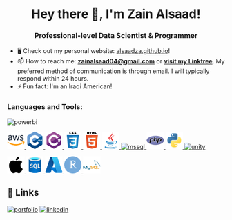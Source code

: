 <h1 align="center">Hey there 👋, I'm Zain Alsaad!</h1>
<h3 align="center">Professional-level Data Scientist & Programmer</h3>

- 🖥 Check out my personal website: [alsaadza.github.io](https://alsaadza.github.io)!
- 📫 How to reach me: **zainalsaad04@gmail.com** or **[visit my Linktree](linktr.ee/alsaadza)**. My preferred method of communication is through email. I will typically respond within 24 hours.
- ⚡ Fun fact: I'm an Iraqi American!


<h3 align="left">Languages and Tools:</h3>
<p align="left">
  <img src="https://seekvectorlogo.com/power-bi-vector-logo-svg" alt="powerbi" width="40" height="40"/>

  
  <a href="https://aws.amazon.com" target="_blank" rel="noreferrer"> <img src="https://raw.githubusercontent.com/devicons/devicon/master/icons/amazonwebservices/amazonwebservices-original-wordmark.svg" alt="aws" width="40" height="40"/> </a> <a href="https://www.w3schools.com/cpp/" target="_blank" rel="noreferrer"> <img src="https://raw.githubusercontent.com/devicons/devicon/master/icons/cplusplus/cplusplus-original.svg" alt="cplusplus" width="40" height="40"/> </a> <a href="https://www.w3schools.com/cs/" target="_blank" rel="noreferrer"> <img src="https://raw.githubusercontent.com/devicons/devicon/master/icons/csharp/csharp-original.svg" alt="csharp" width="40" height="40"/> </a> <a href="https://www.w3schools.com/css/" target="_blank" rel="noreferrer"> <img src="https://raw.githubusercontent.com/devicons/devicon/master/icons/css3/css3-original-wordmark.svg" alt="css3" width="40" height="40"/> </a> <a href="https://www.w3.org/html/" target="_blank" rel="noreferrer"> <img src="https://raw.githubusercontent.com/devicons/devicon/master/icons/html5/html5-original-wordmark.svg" alt="html5" width="40" height="40"/> </a> <a href="https://www.java.com" target="_blank" rel="noreferrer"> <img src="https://raw.githubusercontent.com/devicons/devicon/master/icons/java/java-original.svg" alt="java" width="40" height="40"/> </a> <a href="https://www.microsoft.com/en-us/sql-server" target="_blank" rel="noreferrer"> <img src="https://www.svgrepo.com/show/303229/microsoft-sql-server-logo.svg" alt="mssql" width="40" height="40"/> </a> <a href="https://www.php.net" target="_blank" rel="noreferrer"> <img src="https://raw.githubusercontent.com/devicons/devicon/master/icons/php/php-original.svg" alt="php" width="40" height="40"/> </a> <a href="https://www.python.org" target="_blank" rel="noreferrer"> <img src="https://raw.githubusercontent.com/devicons/devicon/master/icons/python/python-original.svg" alt="python" width="40" height="40"/> </a> <a href="https://unity.com/" target="_blank" rel="noreferrer"> <img src="https://www.vectorlogo.zone/logos/unity3d/unity3d-icon.svg" alt="unity" width="40" height="40"/>

<img src="https://raw.githubusercontent.com/devicons/devicon/master/icons/apple/apple-original.svg" alt="apple" width="40" height="40"/>
<img src="https://raw.githubusercontent.com/devicons/devicon/master/icons/azuresqldatabase/azuresqldatabase-original.svg" alt="azure" width="40" height="40"/>
<img src="https://raw.githubusercontent.com/devicons/devicon/master/icons/azure/azure-original.svg" alt="azure2" width="40" height="40"/>
<img src="https://raw.githubusercontent.com/devicons/devicon/master/icons/rstudio/rstudio-original.svg" alt="rstudio" width="40" height="40"/>
<img src="https://raw.githubusercontent.com/devicons/devicon/master/icons/mysql/mysql-original-wordmark.svg" alt="mysql" width="40" height="40"/>


</a> </p>
</p>


## 🔗 Links
[![portfolio](https://img.shields.io/badge/my_portfolio-000?style=for-the-badge&logo=ko-fi&logoColor=white)](https://alsaadza.github.io/)
[![linkedin](https://img.shields.io/badge/linkedin-0A66C2?style=for-the-badge&logo=linkedin&logoColor=white)](https://www.linkedin.com/in/zain-alsaad/)
